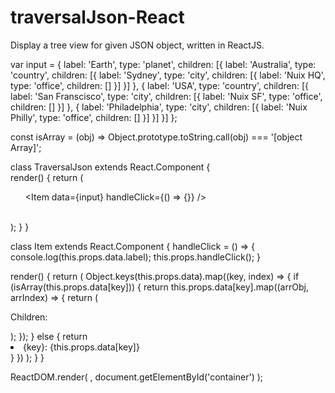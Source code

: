 # traversalJson-React
Display a tree view for given JSON object, written in ReactJS.

var input = {
    label: 'Earth',
    type: 'planet',
    children: [{
        label: 'Australia',
        type: 'country',
        children: [{
            label: 'Sydney',
            type: 'city',
            children: [{
                label: 'Nuix HQ',
                type: 'office',
                children: []
            }]
        }]
    }, {
        label: 'USA',
        type: 'country',
        children: [{
            label: 'San Franscisco',
            type: 'city',
            children: [{
                label: 'Nuix SF',
                type: 'office',
                children: []
            }]
        }, {
            label: 'Philadelphia',
            type: 'city',
            children: [{
                label: 'Nuix Philly',
                type: 'office',
                children: []
            }]
        }]
    }]
};

const isArray = (obj) => Object.prototype.toString.call(obj) === '[object Array]';

class TraversalJson extends React.Component {  
  render() {
    return (
        <ul>
         <Item data={input} handleClick={() => {}} />
        </ul>        
    );
  }
}

class Item extends React.Component {
	handleClick = () => {
  	console.log(this.props.data.label);
  	this.props.handleClick();
  }
  
  render() {
    return (
      Object.keys(this.props.data).map((key, index) => {
          if (isArray(this.props.data[key])) {
              return this.props.data[key].map((arrObj, arrIndex) => {
                return (
                	<div>
                    Children: <ul>
                      <Item data={arrObj} handleClick={this.handleClick} />
                    </ul>
                  </div>
                );
              });
          } else {
          	return <li onClick={this.handleClick} key={index}>{key}: {this.props.data[key]}</li>
          }
        })
    );
  }
}

ReactDOM.render(
  <TraversalJson />,
  document.getElementById('container')
);



